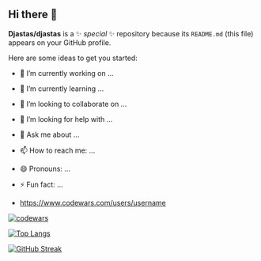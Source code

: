 
## Hi there 👋


**Djastas/djastas** is a ✨ _special_ ✨ repository because its `README.md` (this file) appears on your GitHub profile.

Here are some ideas to get you started:

- 🔭 I’m currently working on ...
- 🌱 I’m currently learning ...
- 👯 I’m looking to collaborate on ...
- 🤔 I’m looking for help with ...
- 💬 Ask me about ...
- 📫 How to reach me: ...
- 😄 Pronouns: ...
- ⚡ Fun fact: ...

- https://www.codewars.com/users/username

[![codewars](https://www.codewars.com/users/djastas/badges/large)](https://www.codewars.com/users/djastas) 

[![Top Langs](https://github-readme-stats.vercel.app/api/top-langs/?username=Djastas&layout=donut&theme=tokyonight)](https://github.com/anuraghazra/github-readme-stats)

[![GitHub Streak](https://github-readme-streak-stats-eight.vercel.app/?user=Djastas&theme=tokyonight&short_numbers=true)](https://git.io/streak-stats)

